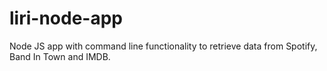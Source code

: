 # liri-node-app
Node JS app with command line functionality to retrieve data from Spotify, Band In Town and IMDB.
